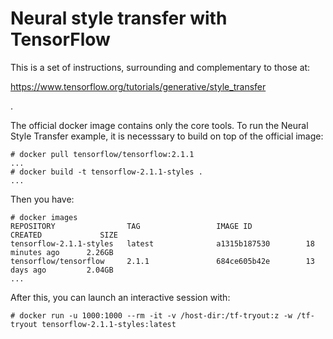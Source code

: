 # Neural style transfer with TensorFlow

This is a set of instructions, surrounding and complementary to those at:

https://www.tensorflow.org/tutorials/generative/style_transfer

.

The official docker image contains only the core tools. To run
the Neural Style Transfer example, it is necesssary to build on top
of the official image:

```
# docker pull tensorflow/tensorflow:2.1.1
...
# docker build -t tensorflow-2.1.1-styles .
...
```

Then you have:

```
# docker images
REPOSITORY                TAG                 IMAGE ID            CREATED             SIZE
tensorflow-2.1.1-styles   latest              a1315b187530        18 minutes ago      2.26GB
tensorflow/tensorflow     2.1.1               684ce605b42e        13 days ago         2.04GB
...
```

After this, you can launch an interactive session with:

```
# docker run -u 1000:1000 --rm -it -v /host-dir:/tf-tryout:z -w /tf-tryout tensorflow-2.1.1-styles:latest
```
